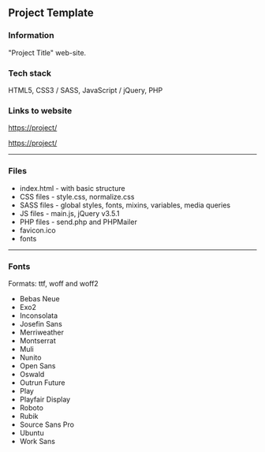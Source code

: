 ## Project Template

### Information

"Project Title" web-site.

### Tech stack

HTML5, CSS3 / SASS, JavaScript / jQuery, PHP

### Links to website

[https://project/](https://project/)

[https://project/](https://project/)

---

### Files

- index.html - with basic structure
- CSS files - style.css, normalize.css
- SASS files - global styles, fonts, mixins, variables, media queries
- JS files - main.js, jQuery v3.5.1
- PHP files - send.php and PHPMailer
- favicon.ico
- fonts

---

### Fonts

Formats: ttf, woff and woff2

- Bebas Neue
- Exo2
- Inconsolata
- Josefin Sans
- Merriweather
- Montserrat
- Muli
- Nunito
- Open Sans
- Oswald
- Outrun Future
- Play
- Playfair Display
- Roboto
- Rubik
- Source Sans Pro
- Ubuntu
- Work Sans
